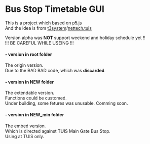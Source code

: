 # Bus Stop Timetable GUI

This is a project which based on [p5.js](https://p5js.org/ "p5.js")  
And the idea is from [t3system](https://t3.tuis.eric-lightning.info/ "t3system")/[nettech.tuis](https://www.nettech.tuis.ac.jp/ "nettech.tuis")

Version alpha was **NOT** support weekend and holiday schedule yet !!  
!!! BE CAREFUL WHILE USEING !!!

#### - version in root folder
The origin version.  
Due to the BAD BAD code, which was **discarded**.


#### - version in NEW  folder
The extendable version.  
Functions could be customed.  
Under building, some fetures was unusable.
Comming soon.  


#### - version in NEW_min folder
The embed version.  
Which is directed against TUIS Main Gate Bus Stop.  
Using at TUIS only.
